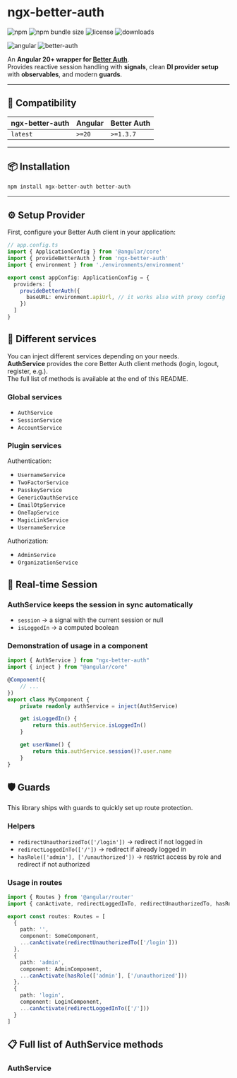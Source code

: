# ngx-better-auth

![npm](https://img.shields.io/npm/v/ngx-better-auth)
![npm bundle size](https://img.shields.io/bundlephobia/minzip/ngx-better-auth)
![license](https://img.shields.io/npm/l/ngx-better-auth)
![downloads](https://img.shields.io/npm/dm/ngx-better-auth)

![angular](https://img.shields.io/badge/angular-20+-dd0031?logo=angular&logoColor=white)
![better-auth](https://img.shields.io/badge/better--auth-1.3.7+-blueviolet)

An **Angular 20+ wrapper for [Better Auth](https://github.com/better-auth/better-auth)**.  
Provides reactive session handling with **signals**, clean **DI provider setup** with **observables**, and modern **guards**.

---

## 🚀 Compatibility

| ngx-better-auth | Angular | Better Auth |
|-----------------|---------|-------------|
| `latest`        | `>=20`  | `>=1.3.7`   |

---

## 📦 Installation

```bash
npm install ngx-better-auth better-auth
```

---

## ⚙️ Setup Provider
First, configure your Better Auth client in your application:

```ts
// app.config.ts
import { ApplicationConfig } from '@angular/core'
import { provideBetterAuth } from 'ngx-better-auth'
import { environment } from './environments/environment'

export const appConfig: ApplicationConfig = {
  providers: [
    provideBetterAuth({
      baseURL: environment.apiUrl, // it works also with proxy config
    })
  ]
}
```

## 🧩 Different services

You can inject different services depending on your needs.  
**AuthService** provides the core Better Auth client methods (login, logout, register, e.g.).  
The full list of methods is available at the end of this README.

### Global services
- `AuthService`
- `SessionService`
- `AccountService`

### Plugin services
Authentication:
- `UsernameService`
- `TwoFactorService`
- `PasskeyService`
- `GenericOauthService`
- `EmailOtpService`
- `OneTapService`
- `MagicLinkService`
- `UsernameService`

Authorization:
- `AdminService`
- `OrganizationService`

## 🔄 Real-time Session

### AuthService keeps the session in sync automatically
- `session` → a signal with the current session or null
- `isLoggedIn` → a computed boolean

### Demonstration of usage in a component
```ts
import { AuthService } from "ngx-better-auth"
import { inject } from "@angular/core"

@Component({
    // ...
})
export class MyComponent {
    private readonly authService = inject(AuthService)

    get isLoggedIn() {
        return this.authService.isLoggedIn()
    }

    get userName() {
        return this.authService.session()?.user.name
    }
}
```

## 🛡️ Guards
This library ships with guards to quickly set up route protection.

### Helpers
- `redirectUnauthorizedTo(['/login'])` → redirect if not logged in
- `redirectLoggedInTo(['/'])` → redirect if already logged in 
- `hasRole(['admin'], ['/unauthorized'])` → restrict access by role and redirect if not authorized

### Usage in routes
```ts
import { Routes } from '@angular/router'
import { canActivate, redirectLoggedInTo, redirectUnauthorizedTo, hasRole } from 'ngx-better-auth'

export const routes: Routes = [
  {
    path: '',
    component: SomeComponent,
    ...canActivate(redirectUnauthorizedTo(['/login']))
  },
  {
    path: 'admin',
    component: AdminComponent,
    ...canActivate(hasRole(['admin'], ['/unauthorized']))
  },
  {
    path: 'login',
    component: LoginComponent,
    ...canActivate(redirectLoggedInTo(['/']))
  }
]
```

## 📋 Full list of AuthService methods

### AuthService

